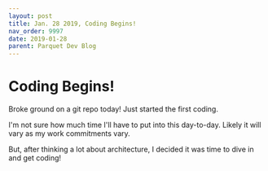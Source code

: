```yaml
---
layout: post
title: Jan. 28 2019, Coding Begins!
nav_order: 9997
date: 2019-01-28
parent: Parquet Dev Blog
---
```

# Coding Begins!

Broke ground on a git repo today!  Just started the first coding.

I'm not sure how much time I'll have to put into this day-to-day.  Likely it will vary as my work commitments vary.

But, after thinking a lot about architecture, I decided it was time to dive in and get coding!